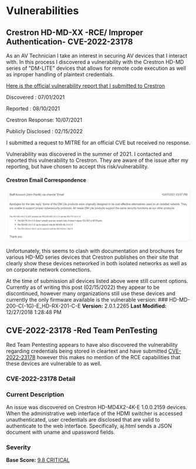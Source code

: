 # Vulnerabilities	

## Crestron HD-MD-XX -RCE/ Improper Authentication-  CVE-2022-23178

As an AV Technician I take an interest in securing AV devices that I interact with. In this process I discovered a vulnerability with the Crestron HD-MD series of "DM-LITE" devices that allows for remote code execution as well as inproper handling of plaintext credentials.

[Here is the official vulnerability report that I submitted to Crestron](https://github.com/AnthonyTippy/Vulnerabilities/blob/main/Crestron_HD-MD_Series_Vulnerability_Report_-_Anthony_Tippy_-_08-10-21.pdf)

Discovered : 07/01/2021

Reported : 08/10/2021

Crestron Response: 10/07/2021

Publicly Disclosed : 02/15/2022

I submitted a request to MITRE for an official CVE but received no response. 

Vulnerability was discovered in the summer of 2021.  I contacted and reported this vulnerability to Crestron.  They are aware of the issue after my reporting, but have chosen to accept this risk/vulnerability.

#### Crestron Email Correspondence 
![enter image description here](https://github.com/AnthonyTippy/Images/blob/master/vulnerability%20email.PNG?raw=true)

Unfortunately, this seems to clash with documentation and brochures for various HD-MD series devices that Crestron publishes on their site that clearly show these devices networked in both isolated networks as well as on corporate network connections.  

At the time of submission all devices listed above were still current options.  Currently as of writing this post (02/15/2022) they appear to be discontinued, however many organizations still use these devices and currently the only firmware available is the vulnerable version: ### HD-MD-200-C(-1G)-E_HD-RX-201-C-E 
**Version:**  2.0.1.2265
**Last Modified:**  12/27/2018 1:28:48 PM 

## CVE-2022-23178 -Red Team PenTesting
Red Team Pentesting appears to have also discovered the vulnerability regarding credentials being stored in cleartext and have submitted [CVE-2022-23178](https://nvd.nist.gov/vuln/detail/CVE-2022-23178) however this makes no mention of the RCE capabilities that these devices are vulnerable to as well.  

### CVE-2022-23178  Detail

### Current Description

An issue was discovered on Crestron HD-MD4X2-4K-E 1.0.0.2159 devices. When the administrative web interface of the HDMI switcher is accessed unauthenticated, user credentials are disclosed that are valid to authenticate to the web interface. Specifically, aj.html sends a JSON document with uname and upassword fields.
### Severity
**Base Score:** [9.8 CRITICAL](https://nvd.nist.gov/vuln-metrics/cvss/v3-calculator?name=CVE-2022-23178&vector=AV:N/AC:L/PR:N/UI:N/S:U/C:H/I:H/A:H&version=3.1&source=NIST)

